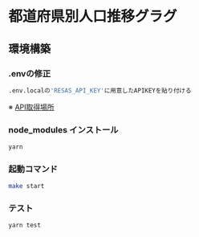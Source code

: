 # 都道府県別人口推移グラグ
## 環境構築
### .envの修正
```sh
.env.localの'RESAS_API_KEY'に用意したAPIKEYを貼り付ける
```
※ [API取得場所](https://opendata.resas-portal.go.jp/)
### node_modules インストール
```sh
yarn
```
### 起動コマンド
```sh
make start
```
### テスト
```sh
yarn test
```